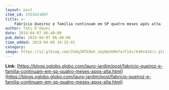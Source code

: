 ```yaml
---
layout: post
item_id: 2553421097
title: >-
    Fabrício Queiroz e família continuam em SP quatro meses após alta : Lauro Jardim
author: Tatu D'Oquei
date: 2019-04-07 06:40:00
pub_date: 2019-04-07 06:40:00
time_added: 2019-04-09 19:15:41
category: 
image: https://s2.glbimg.com/ZnAq2NTE8wU_smyHpSkMwYarF14=/640x424/i.glbimg.com/og/ig/infoglobo1/f/original/2019/01/07/80423788_o_motorista_fabricio_queiroz_ex-assessor_do_senador_eleito_flavio_bolsonaro_psl-rj_diss.jpg
---
```


**Link:** [https://blogs.oglobo.globo.com/lauro-jardim/post/fabricio-queiroz-e-familia-continuam-em-sp-quatro-meses-apos-alta.html](https://blogs.oglobo.globo.com/lauro-jardim/post/fabricio-queiroz-e-familia-continuam-em-sp-quatro-meses-apos-alta.html)

